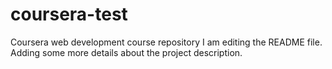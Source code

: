 # coursera-test
Coursera web development course repository
I am editing the README file. Adding some more details about the project description.
